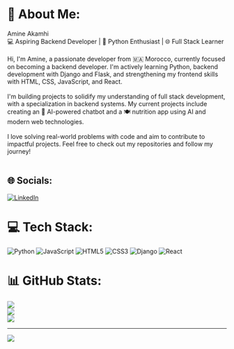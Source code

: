 # 💫 About Me:
Amine Akamhi<br>💻 Aspiring Backend Developer | 🐍 Python Enthusiast | 🌐 Full Stack Learner<br><br>Hi, I'm Amine, a passionate developer from 🇲🇦 Morocco, currently focused on becoming a backend developer. I'm actively learning Python, backend development with Django and Flask, and strengthening my frontend skills with HTML, CSS, JavaScript, and React.<br><br>I'm building projects to solidify my understanding of full stack development, with a specialization in backend systems. My current projects include creating an 🤖 AI-powered chatbot and a 🍽️ nutrition app using AI and modern web technologies.<br><br>I love solving real-world problems with code and aim to contribute to impactful projects. Feel free to check out my repositories and follow my journey!<br><br>


## 🌐 Socials:
[![LinkedIn](https://img.shields.io/badge/LinkedIn-%230077B5.svg?logo=linkedin&logoColor=white)](https://linkedin.com/in/amine-akamhi-33377a300) 

# 💻 Tech Stack:
![Python](https://img.shields.io/badge/python-3670A0?style=for-the-badge&logo=python&logoColor=ffdd54) ![JavaScript](https://img.shields.io/badge/javascript-%23323330.svg?style=for-the-badge&logo=javascript&logoColor=%23F7DF1E) ![HTML5](https://img.shields.io/badge/html5-%23E34F26.svg?style=for-the-badge&logo=html5&logoColor=white) ![CSS3](https://img.shields.io/badge/css3-%231572B6.svg?style=for-the-badge&logo=css3&logoColor=white) ![Django](https://img.shields.io/badge/django-%23092E20.svg?style=for-the-badge&logo=django&logoColor=white) ![React](https://img.shields.io/badge/react-%2320232a.svg?style=for-the-badge&logo=react&logoColor=%2361DAFB)
# 📊 GitHub Stats:
![](https://github-readme-stats.vercel.app/api?username=amineakamhi&theme=gruvbox&hide_border=false&include_all_commits=false&count_private=false)<br/>
![](https://github-readme-streak-stats.herokuapp.com/?user=amineakamhi&theme=gruvbox&hide_border=false)<br/>
![](https://github-readme-stats.vercel.app/api/top-langs/?username=amineakamhi&theme=gruvbox&hide_border=false&include_all_commits=false&count_private=false&layout=compact)

---
[![](https://visitcount.itsvg.in/api?id=amineakamhi&icon=3&color=2)](https://visitcount.itsvg.in)

<!-- Proudly created with GPRM ( https://gprm.itsvg.in ) -->
